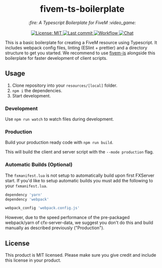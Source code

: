 <h1 align="center">fivem-ts-boilerplate</h1>

<p align="center">
  <i>:fire: A Typescript Boilerplate for FiveM :video_game:</i>
  <br>
  <br>
  <a href="https://github.com/d0p3t/fivem-ts-boilerplate/blob/master/LICENSE">
    <img src="https://img.shields.io/badge/License-MIT-blue.svg?style=flat" alt="License: MIT">
  </a>
  <a href="https://github.com/d0p3t/fivem-ts-boilerplate/commits/master">
    <img src="https://img.shields.io/github/last-commit/d0p3t/fivem-ts-boilerplate.svg?style=flat" alt="Last commit">
  </a>
  <a href="">
    <img src="https://img.shields.io/github/workflow/status/d0p3t/fivem-ts-boilerplate/Node.js%20CI" alt="Workflow">
  </a>
  <a href="https://discord.d0p3t.nl">
    <img src="https://img.shields.io/discord/330910293934997504?label=Chat" alt="Chat">
  </a>
</p>

This is a basic boilerplate for creating a FiveM resource using Typescript. It includes webpack config files, linting (ESlint + prettier) and a directory structure to get you started. We recommend to use [fivem-js](https://github.com/d0p3t/fivem-js) alongside this boilerplate for faster development of client scripts.

## Usage
1. Clone repository into your `resources/[local]` folder.
2. `npm i` the dependencies.
3. Start development.

### Development
Use `npm run watch` to watch files during development.

### Production
Build your production ready code with `npm run build`.

This will build the client and server script with the `--mode production` flag.

### Automatic Builds (Optional)
The `fxmanifest.lua` is not setup to automatically build upon first FXServer start. If you'd like to setup automatic builds you must add the following to your `fxmanifest.lua`.

```lua
dependency 'yarn'
dependency 'webpack'

webpack_config 'webpack.config.js'
```

However, due to the speed performance of the pre-packaged webpack/yarn of cfx-server-data, we suggest you don't do this and build manually as described previously ("Production").

## License
This product is MIT licensed. Please make sure you give credit and include this license in your product.